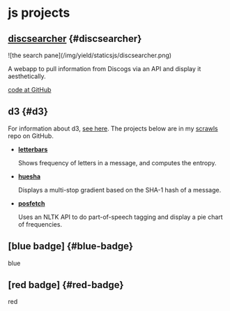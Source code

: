 
# js projects

## [discsearcher](https://discsearcher.firebaseapp.com/) {#discsearcher}

<p>![the search pane](/img/yield/staticsjs/discsearcher.png)</p>

A webapp to pull information from Discogs via an API and display it aesthetically.

[code at GitHub](https://github.com/dteli/discsearcher)


## d3 {#d3}

For information about d3, [see here](https://d3js.org/). The projects below are in my [scrawls](https://github.com/dteli/scrawls) repo on GitHub.

* [**letterbars**](https://dteli.github.io/scrawls/d3/letterbars)
  
  Shows frequency of letters in a message, and computes the entropy.

* [**huesha**](https://dteli.github.io/scrawls/d3/huesha/huesha.html)

  Displays a multi-stop gradient based on the SHA-1 hash of a message.
  
* [**posfetch**](https://dteli.github.io/scrawls/posfetch/index.html)

  Uses an NLTK API to do part-of-speech tagging and display a pie chart of frequencies.

## [blue badge] {#blue-badge}

blue



## [red badge] {#red-badge}

red



